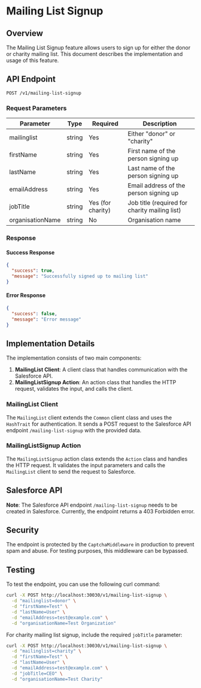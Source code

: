 # Mailing List Signup

## Overview

The Mailing List Signup feature allows users to sign up for either the donor or charity mailing list. This document describes the implementation and usage of this feature.

## API Endpoint

```
POST /v1/mailing-list-signup
```

### Request Parameters

| Parameter | Type | Required | Description |
|-----------|------|----------|-------------|
| mailinglist | string | Yes | Either "donor" or "charity" |
| firstName | string | Yes | First name of the person signing up |
| lastName | string | Yes | Last name of the person signing up |
| emailAddress | string | Yes | Email address of the person signing up |
| jobTitle | string | Yes (for charity) | Job title (required for charity mailing list) |
| organisationName | string | No | Organisation name |

### Response

#### Success Response

```json
{
  "success": true,
  "message": "Successfully signed up to mailing list"
}
```

#### Error Response

```json
{
  "success": false,
  "message": "Error message"
}
```

## Implementation Details

The implementation consists of two main components:

1. **MailingList Client**: A client class that handles communication with the Salesforce API.
2. **MailingListSignup Action**: An action class that handles the HTTP request, validates the input, and calls the client.

### MailingList Client

The `MailingList` client extends the `Common` client class and uses the `HashTrait` for authentication. It sends a POST request to the Salesforce API endpoint `/mailing-list-signup` with the provided data.

### MailingListSignup Action

The `MailingListSignup` action class extends the `Action` class and handles the HTTP request. It validates the input parameters and calls the `MailingList` client to send the request to Salesforce.

## Salesforce API

**Note**: The Salesforce API endpoint `/mailing-list-signup` needs to be created in Salesforce. Currently, the endpoint returns a 403 Forbidden error.

## Security

The endpoint is protected by the `CaptchaMiddleware` in production to prevent spam and abuse. For testing purposes, this middleware can be bypassed.

## Testing

To test the endpoint, you can use the following curl command:

```bash
curl -X POST http://localhost:30030/v1/mailing-list-signup \
  -d "mailinglist=donor" \
  -d "firstName=Test" \
  -d "lastName=User" \
  -d "emailAddress=test@example.com" \
  -d "organisationName=Test Organization"
```

For charity mailing list signup, include the required `jobTitle` parameter:

```bash
curl -X POST http://localhost:30030/v1/mailing-list-signup \
  -d "mailinglist=charity" \
  -d "firstName=Test" \
  -d "lastName=User" \
  -d "emailAddress=test@example.com" \
  -d "jobTitle=CEO" \
  -d "organisationName=Test Charity"
```
